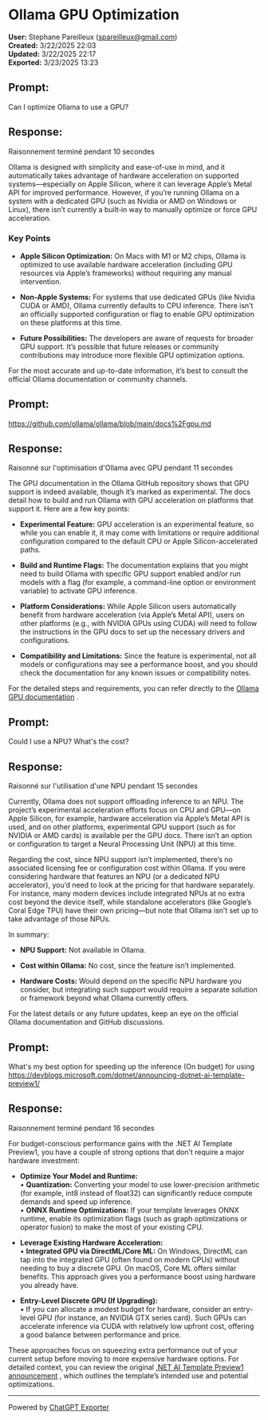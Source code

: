 # Ollama GPU Optimization

**User:** Stephane Pareilleux (spareilleux@gmail.com)  
**Created:** 3/22/2025 22:03  
**Updated:** 3/22/2025 22:17  
**Exported:** 3/23/2025 13:23  

## Prompt:
Can I optimize Ollama to use a GPU?

## Response:
Raisonnement terminé pendant 10 secondes

Ollama is designed with simplicity and ease-of-use in mind, and it automatically takes advantage of hardware acceleration on supported systems—especially on Apple Silicon, where it can leverage Apple’s Metal API for improved performance. However, if you’re running Ollama on a system with a dedicated GPU (such as Nvidia or AMD on Windows or Linux), there isn’t currently a built‐in way to manually optimize or force GPU acceleration.

### Key Points

*   **Apple Silicon Optimization:** On Macs with M1 or M2 chips, Ollama is optimized to use available hardware acceleration (including GPU resources via Apple’s frameworks) without requiring any manual intervention.
    
*   **Non-Apple Systems:** For systems that use dedicated GPUs (like Nvidia CUDA or AMD), Ollama currently defaults to CPU inference. There isn’t an officially supported configuration or flag to enable GPU optimization on these platforms at this time.
    
*   **Future Possibilities:** The developers are aware of requests for broader GPU support. It’s possible that future releases or community contributions may introduce more flexible GPU optimization options.
    

For the most accurate and up-to-date information, it’s best to consult the official Ollama documentation or community channels.

## Prompt:
https://github.com/ollama/ollama/blob/main/docs%2Fgpu.md

## Response:
Raisonné sur l'optimisation d'Ollama avec GPU pendant 11 secondes

The GPU documentation in the Ollama GitHub repository shows that GPU support is indeed available, though it’s marked as experimental. The docs detail how to build and run Ollama with GPU acceleration on platforms that support it. Here are a few key points:

*   **Experimental Feature:** GPU acceleration is an experimental feature, so while you can enable it, it may come with limitations or require additional configuration compared to the default CPU or Apple Silicon-accelerated paths.
    
*   **Build and Runtime Flags:** The documentation explains that you might need to build Ollama with specific GPU support enabled and/or run models with a flag (for example, a command-line option or environment variable) to activate GPU inference.
    
*   **Platform Considerations:** While Apple Silicon users automatically benefit from hardware acceleration (via Apple’s Metal API), users on other platforms (e.g., with NVIDIA GPUs using CUDA) will need to follow the instructions in the GPU docs to set up the necessary drivers and configurations.
    
*   **Compatibility and Limitations:** Since the feature is experimental, not all models or configurations may see a performance boost, and you should check the documentation for any known issues or compatibility notes.
    

For the detailed steps and requirements, you can refer directly to the [Ollama GPU documentation](https://github.com/ollama/ollama/blob/main/docs/gpu.md) .

## Prompt:
Could I use a NPU? What's the cost?

## Response:
Raisonné sur l'utilisation d'une NPU pendant 15 secondes

Currently, Ollama does not support offloading inference to an NPU. The project’s experimental acceleration efforts focus on CPU and GPU—on Apple Silicon, for example, hardware acceleration via Apple’s Metal API is used, and on other platforms, experimental GPU support (such as for NVIDIA or AMD cards) is available per the GPU docs. There isn’t an option or configuration to target a Neural Processing Unit (NPU) at this time.

Regarding the cost, since NPU support isn’t implemented, there’s no associated licensing fee or configuration cost within Ollama. If you were considering hardware that features an NPU (or a dedicated NPU accelerator), you’d need to look at the pricing for that hardware separately. For instance, many modern devices include integrated NPUs at no extra cost beyond the device itself, while standalone accelerators (like Google’s Coral Edge TPU) have their own pricing—but note that Ollama isn’t set up to take advantage of those NPUs.

In summary:

*   **NPU Support:** Not available in Ollama.
    
*   **Cost within Ollama:** No cost, since the feature isn’t implemented.
    
*   **Hardware Costs:** Would depend on the specific NPU hardware you consider, but integrating such support would require a separate solution or framework beyond what Ollama currently offers.
    

For the latest details or any future updates, keep an eye on the official Ollama documentation and GitHub discussions.

## Prompt:
What's my best option for speeding up the inference (On budget) for using https://devblogs.microsoft.com/dotnet/announcing-dotnet-ai-template-preview1/

## Response:
Raisonnement terminé pendant 16 secondes

For budget-conscious performance gains with the .NET AI Template Preview1, you have a couple of strong options that don’t require a major hardware investment:

*   **Optimize Your Model and Runtime:**  
    • **Quantization:** Converting your model to use lower-precision arithmetic (for example, int8 instead of float32) can significantly reduce compute demands and speed up inference.  
    • **ONNX Runtime Optimizations:** If your template leverages ONNX runtime, enable its optimization flags (such as graph optimizations or operator fusion) to make the most of your existing CPU.
    
*   **Leverage Existing Hardware Acceleration:**  
    • **Integrated GPU via DirectML/Core ML:** On Windows, DirectML can tap into the integrated GPU (often found on modern CPUs) without needing to buy a discrete GPU. On macOS, Core ML offers similar benefits. This approach gives you a performance boost using hardware you already have.
    
*   **Entry-Level Discrete GPU (If Upgrading):**  
    • If you can allocate a modest budget for hardware, consider an entry-level GPU (for instance, an NVIDIA GTX series card). Such GPUs can accelerate inference via CUDA with relatively low upfront cost, offering a good balance between performance and price.
    

These approaches focus on squeezing extra performance out of your current setup before moving to more expensive hardware options. For detailed context, you can review the original [.NET AI Template Preview1 announcement](https://devblogs.microsoft.com/dotnet/announcing-dotnet-ai-template-preview1/) , which outlines the template’s intended use and potential optimizations.



---
Powered by [ChatGPT Exporter](https://www.chatgptexporter.com)